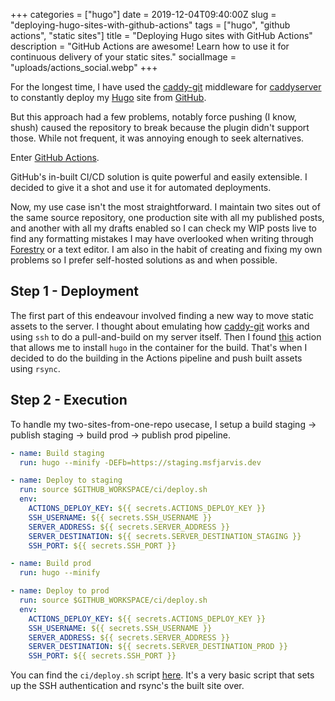 +++
categories = ["hugo"]
date = 2019-12-04T09:40:00Z
slug = "deploying-hugo-sites-with-github-actions"
tags = ["hugo", "github actions", "static sites"]
title = "Deploying Hugo sites with GitHub Actions"
description = "GitHub Actions are awesome! Learn how to use it for continuous delivery of your static sites."
socialImage = "uploads/actions_social.webp"
+++

For the longest time, I have used the [caddy-git] middleware for [caddyserver](https://caddyserver.com) to constantly deploy my [Hugo](https://gohugo.io) site from [GitHub](https://github.com/msfjarvis/msfjarvis.dev).

But this approach had a few problems, notably force pushing (I know, shush) caused the repository to break because the plugin didn't support those. While not frequent, it was annoying enough to seek alternatives.

Enter [GitHub Actions](https://github.com/features/actions).

GitHub's in-built CI/CD solution is quite powerful and easily extensible. I decided to give it a shot and use it for automated deployments.

Now, my use case isn't the most straightforward. I maintain two sites out of the same source repository, one production site with all my published posts, and another with all my drafts enabled so I can check my WIP posts live to find any formatting mistakes I may have overlooked when writing through [Forestry](https://forestry.io) or a text editor. I am also in the habit of creating and fixing my own problems so I prefer self-hosted solutions as and when possible.

## Step 1 - Deployment

The first part of this endeavour involved finding a new way to move static assets to the server. I thought about emulating how [caddy-git] works and using `ssh` to do a pull-and-build on my server itself. Then I found [this](https://github.com/peaceiris/actions-hugo) action that allows me to install `hugo` in the container for the build. That's when I decided to do the building in the Actions pipeline and push built assets using `rsync`.

## Step 2 - Execution

To handle my two-sites-from-one-repo usecase, I setup a build staging -> publish staging -> build prod -> publish prod pipeline.

```yaml
- name: Build staging
  run: hugo --minify -DEFb=https://staging.msfjarvis.dev

- name: Deploy to staging
  run: source $GITHUB_WORKSPACE/ci/deploy.sh
  env:
    ACTIONS_DEPLOY_KEY: ${{ secrets.ACTIONS_DEPLOY_KEY }}
    SSH_USERNAME: ${{ secrets.SSH_USERNAME }}
    SERVER_ADDRESS: ${{ secrets.SERVER_ADDRESS }}
    SERVER_DESTINATION: ${{ secrets.SERVER_DESTINATION_STAGING }}
    SSH_PORT: ${{ secrets.SSH_PORT }}

- name: Build prod
  run: hugo --minify

- name: Deploy to prod
  run: source $GITHUB_WORKSPACE/ci/deploy.sh
  env:
    ACTIONS_DEPLOY_KEY: ${{ secrets.ACTIONS_DEPLOY_KEY }}
    SSH_USERNAME: ${{ secrets.SSH_USERNAME }}
    SERVER_ADDRESS: ${{ secrets.SERVER_ADDRESS }}
    SERVER_DESTINATION: ${{ secrets.SERVER_DESTINATION_PROD }}
    SSH_PORT: ${{ secrets.SSH_PORT }}
```

You can find the `ci/deploy.sh` script [here](https://github.com/msfjarvis/msfjarvis.dev/blob/src/ci/deploy.sh). It's a very basic script that sets up the SSH authentication and rsync's the built site over.

[caddy-git]: http://github.com/abiosoft/caddy-git